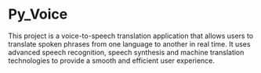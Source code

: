# Py_Voice
This project is a voice-to-speech translation application that allows users to translate spoken phrases from one language to another in real time. It uses advanced speech recognition, speech synthesis and machine translation technologies to provide a smooth and efficient user experience.

